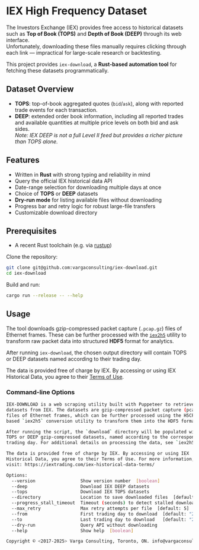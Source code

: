# IEX High Frequency Dataset

The Investors Exchange (IEX) provides free access to historical datasets such as **Top of Book (TOPS)** and **Depth of Book (DEEP)** through its web interface.  
Unfortunately, downloading these files manually requires clicking through each link — impractical for large-scale research or backtesting.  

This project provides `iex-download`, a **Rust-based automation tool** for fetching these datasets programmatically.

## Dataset Overview

- **TOPS**: top-of-book aggregated quotes (`bid`/`ask`), along with reported trade events for each transaction.  
- **DEEP**: extended order book information, including all reported trades and available quantities at multiple price levels on both bid and ask sides.  
  *Note: IEX DEEP is not a full Level II feed but provides a richer picture than TOPS alone.*

## Features

- Written in **Rust** with strong typing and reliability in mind  
- Query the official IEX historical data API  
- Date-range selection for downloading multiple days at once  
- Choice of **TOPS** or **DEEP** datasets  
- **Dry-run mode** for listing available files without downloading  
- Progress bar and retry logic for robust large-file transfers  
- Customizable download directory  

## Prerequisites

- A recent Rust toolchain (e.g. via [rustup](https://rustup.rs/))  

Clone the repository:

```bash
git clone git@github.com:vargaconsulting/iex-download.git
cd iex-download
````

Build and run:

```bash
cargo run --release -- --help
```

## Usage

The tool downloads gzip-compressed packet capture (`.pcap.gz`) files of Ethernet frames.
These can be further processed with the [`iex2h5`](https://github.com/vargaconsulting/iex2h5) utility to transform raw packet data into structured **HDF5** format for analytics.

After running `iex-download`, the chosen output directory will contain TOPS or DEEP datasets named according to their trading day.

The data is provided free of charge by IEX.
By accessing or using IEX Historical Data, you agree to their [Terms of Use](https://iextrading.com/iex-historical-data-terms/).

### Command-line Options

```bash
IEX-DOWNLOAD is a web scraping utility built with Puppeteer to retrieve
datasets from IEX. The datasets are gzip-compressed packet capture (pcap)
files of Ethernet frames, which can be further processed using the H5CPP-
based `iex2h5` conversion utility to transform them into the HDF5 format.

After running the script, the `download` directory will be populated with
TOPS or DEEP gzip-compressed datasets, named according to the corresponding
trading day. For additional details on processing the data, see `iex2h5`.

The data is provided free of charge by IEX. By accessing or using IEX
Historical Data, you agree to their Terms of Use. For more information,
visit: https://iextrading.com/iex-historical-data-terms/

Options:
  --version                 Show version number  [boolean]
  --deep                    Download IEX DEEP datasets
  --tops                    Download IEX TOPS datasets
  --directory               Location to save downloaded files  [default: "./"]
  --progress_stall_timeout  Timeout (seconds) to detect stalled downloads  [default: 30]
  --max_retry               Max retry attempts per file  [default: 5]
  --from                    First trading day to download  [default: "2025-03-22"]
  --to                      Last trading day to download   [default: "2025-03-24"]
  --dry-run                 Query API without downloading
  --help                    Show help  [boolean]

Copyright © <2017-2025> Varga Consulting, Toronto, ON. info@vargaconsulting.ca
```


[100]: https://en.wikipedia.org/wiki/Web_scraping
[101]: https://iextrading.com/trading/market-data/

